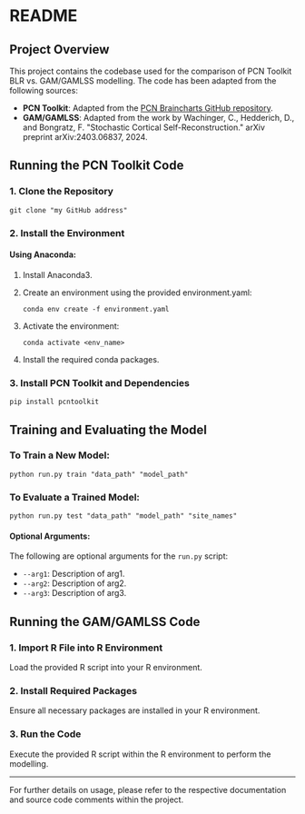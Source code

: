 # README

## Project Overview

This project contains the codebase used for the comparison of PCN Toolkit BLR vs. GAM/GAMLSS modelling. The code has been adapted from the following sources:

- **PCN Toolkit**: Adapted from the [PCN Braincharts GitHub repository](https://github.com/predictive-clinical-neuroscience/braincharts).
- **GAM/GAMLSS**: Adapted from the work by Wachinger, C., Hedderich, D., and Bongratz, F. "Stochastic Cortical Self-Reconstruction." arXiv preprint arXiv:2403.06837, 2024.

## Running the PCN Toolkit Code

### 1. Clone the Repository

```
git clone "my GitHub address"
```

### 2. Install the Environment

#### Using Anaconda:

1. Install Anaconda3.
2. Create an environment using the provided environment.yaml:

    ```
    conda env create -f environment.yaml
    ```

3. Activate the environment:

    ```
    conda activate <env_name>
    ```

4. Install the required conda packages.

### 3. Install PCN Toolkit and Dependencies

```
pip install pcntoolkit
```

## Training and Evaluating the Model

### To Train a New Model:

```
python run.py train "data_path" "model_path"
```

### To Evaluate a Trained Model:

```
python run.py test "data_path" "model_path" "site_names"
```

#### Optional Arguments:

The following are optional arguments for the `run.py` script:
- `--arg1`: Description of arg1.
- `--arg2`: Description of arg2.
- `--arg3`: Description of arg3.

## Running the GAM/GAMLSS Code

### 1. Import R File into R Environment

Load the provided R script into your R environment.

### 2. Install Required Packages

Ensure all necessary packages are installed in your R environment.

### 3. Run the Code

Execute the provided R script within the R environment to perform the modelling.

---

For further details on usage, please refer to the respective documentation and source code comments within the project.
